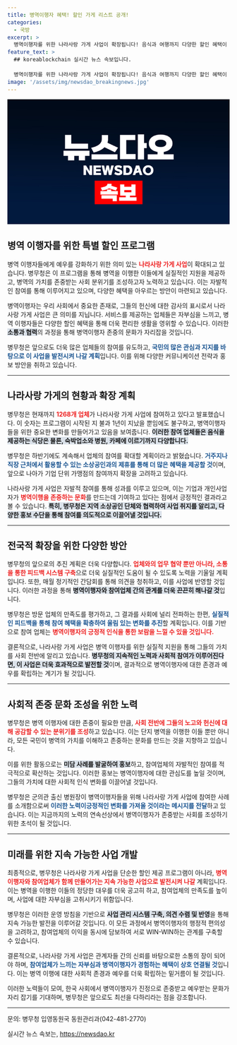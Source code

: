 ```yaml
---
title: 병역이행자 혜택! 할인 가게 리스트 공개!
categories:
  - 국방
excerpt: >
  병역이행자를 위한 나라사랑 가게 사업이 확장됩니다! 음식과 여행까지 다양한 할인 혜택이 제공되며, 참여 업체에 감사의 표시로 인증서와 현판도 전달됩니다. 병역 존중 사회 조성을 위한 이번 프로그램, 놓치지 마세요!
feature_text: >
  ## koreablockchain 실시간 뉴스 속보입니다.

  병역이행자를 위한 나라사랑 가게 사업이 확장됩니다! 음식과 여행까지 다양한 할인 혜택이 제공되며, 참여 업체에 감사의 표시로 인증서와 현판도 전달됩니다. 병역 존중 사회 조성을 위한 이번 프로그램, 놓치지 마세요!
image: '/assets/img/newsdao_breakingnews.jpg'
---
```


<p><img src="/assets/img/newsdao_breakingnews.jpg" alt="koreablockchain 속보" /></p>

<h2 data-ke-size="size26">병역 이행자를 위한 특별 할인 프로그램</h2>

<p data-ke-size="size16">병역 이행자들에게 예우를 강화하기 위한 의미 있는 <b><span style="color: #ee2323;">나라사랑 가게 사업</span></b>이 확대되고 있습니다. 병무청은 이 프로그램을 통해 병역을 이행한 이들에게 실질적인 지원을 제공하고, 병역의 가치를 존중받는 사회 분위기를 조성하고자 노력하고 있습니다. 이는 자발적인 참여를 통해 이루어지고 있으며, 다양한 혜택을 아우르는 방안이 마련되고 있습니다.</p>

<p data-ke-size="size16">병역이행자는 우리 사회에서 중요한 존재로, 그들의 헌신에 대한 감사의 표시로서 나라사랑 가게 사업은 큰 의미를 지닙니다. 서비스를 제공하는 업체들은 자부심을 느끼고, 병역 이행자들은 다양한 할인 혜택을 통해 더욱 편리한 생활을 영위할 수 있습니다. 이러한 <b><span style="background-color: #21538527;">소통과 협력</span></b>의 과정을 통해 병역이행자 존중의 문화가 자리잡을 것입니다.</p>

<p data-ke-size="size16">병무청은 앞으로도 더욱 많은 업체들의 참여를 유도하고, <b><span style="color: #1a5490;">국민의 많은 관심과 지지를 바탕으로 이 사업을 발전시켜 나갈 계획</span></b>입니다. 이를 위해 다양한 커뮤니케이션 전략과 홍보 방안을 취하고 있습니다.</p>

<hr>

<h2 data-ke-size="size26">나라사랑 가게의 현황과 확장 계획</h2>

<p data-ke-size="size16">병무청은 현재까지 <b><span style="color: #ee2323;">1268개 업체</span></b>가 나라사랑 가게 사업에 참여하고 있다고 발표했습니다. 이 숫자는 프로그램이 시작된 지 불과 1년이 지났을 뿐임에도 불구하고, 병역이행자들을 위한 중요한 변화를 만들어가고 있음을 보여줍니다. <b><span style="background-color: #21538527;">이러한 참여 업체들은 음식을 제공하는 식당은 물론, 숙박업소와 병원, 카페에 이르기까지 다양합니다.</span></b></p>

<p data-ke-size="size16">병무청은 하반기에도 계속해서 업체의 참여를 확대할 계획이라고 밝혔습니다. <b><span style="color: #1a5490;">거주지나 직장 근처에서 활용할 수 있는 소상공인과의 제휴를 통해 더 많은 혜택을 제공할 것</span></b>이며, 앞으로 나아가 기업 단위 가맹점의 참여까지 확장을 고려하고 있습니다.</p>

<p data-ke-size="size16">나라사랑 가게 사업은 자발적 참여를 통해 성과를 이루고 있으며, 이는 기업과 개인사업자가 <b><span style="color: #ee2323;">병역이행을 존중하는 문화</span></b>를 만드는데 기여하고 있다는 점에서 긍정적인 결과라고 볼 수 있습니다. <b><span style="background-color: #21538527;">특히, 병무청은 지역 소상공인 단체와 협력하여 사업 취지를 알리고, 다양한 홍보 수단을 통해 참여를 의도적으로 이끌어낼 것입니다.</span></b></p>

<hr>

<h2 data-ke-size="size26">전국적 확장을 위한 다양한 방안</h2>

<p data-ke-size="size16">병무청의 앞으로의 추진 계획은 더욱 다양합니다. <b><span style="color: #ee2323;">업체와의 업무 협약 뿐만 아니라, 소통을 통한 피드백 시스템 구축</span></b>으로 더욱 실질적인 도움이 될 수 있도록 노력을 기울일 계획입니다. 또한, 매월 정기적인 간담회를 통해 의견을 청취하고, 이를 사업에 반영할 것입니다. 이러한 과정을 통해 <b><span style="background-color: #21538527;">병역이행자와 참여업체 간의 관계를 더욱 끈끈히 해나갈 것</span></b>입니다.</p>

<p data-ke-size="size16">병무청은 방문 업체의 만족도를 평가하고, 그 결과를 사회에 널리 전파하는 한편, <b><span style="color: #1a5490;">실질적인 피드백을 통해 참여 혜택을 확충하여 울림 있는 변화를 추진</span></b>할 계획입니다. 이를 기반으로 참여 업체는 <b><span style="color: #ee2323;">병역이행자의 긍정적 인식을 통한 보람을 느낄 수 있을 것입니다.</span></b></p>

<p data-ke-size="size16">결론적으로, 나라사랑 가게 사업은 병역 이행자를 위한 실질적 지원을 통해 그들의 가치를 사회 전반에 알리고 있습니다. <b><span style="background-color: #21538527;">병무청의 지속적인 노력과 사회적 참여가 이루어진다면, 이 사업은 더욱 효과적으로 발전할 것</span></b>이며, 결과적으로 병역이행자에 대한 존경과 예우를 확립하는 계기가 될 것입니다.</p>

<hr>

<h2 data-ke-size="size26">사회적 존중 문화 조성을 위한 노력</h2>

<p data-ke-size="size16">병무청은 병역 이행자에 대한 존중이 필요한 만큼, <b><span style="color: #ee2323;">사회 전반에 그들의 노고와 헌신에 대해 공감할 수 있는 분위기를 조성</span></b>하고 있습니다. 이는 단지 병역을 이행한 이들 뿐만 아니라, 모든 국민이 병역의 가치를 이해하고 존중하는 문화를 만드는 것을 지향하고 있습니다.</p>

<p data-ke-size="size16">이를 위한 활동으로는 <b><span style="background-color: #21538527;">미담 사례를 발굴하여 홍보</span></b>하고, 참여업체의 자발적인 참여를 적극적으로 확산하는 것입니다. 이러한 홍보는 병역이행자에 대한 관심도를 높일 것이며, 그들의 가치에 대한 사회적 인식 변화를 이끌어낼 것입니다.</p>

<p data-ke-size="size16">병무청은 군의관 출신 병원장이 병역이행자들을 위해 나라사랑 가게 사업에 참여한 사례를 소개함으로써 <b><span style="color: #1a5490;">이러한 노력이긍정적인 변화를 가져올 것이라는 메시지를 전달</span></b>하고 있습니다. 이는 지금까지의 노력의 연속선상에서 병역이행자가 존중받는 사회를 조성하기 위한 초석이 될 것입니다.</p>

<hr>

<h2 data-ke-size="size26">미래를 위한 지속 가능한 사업 개발</h2>

<p data-ke-size="size16">최종적으로, 병무청은 나라사랑 가게 사업을 단순한 할인 제공 프로그램이 아니라, <b><span style="color: #ee2323;">병역이행자와 참여업체가 함께 만들어가는 지속 가능한 사업으로 발전시켜 나갈</span></b> 계획입니다. 이는 병역을 이행한 이들의 정당한 대우를 더욱 공고히 하고, 참여업체의 만족도를 높이며, 사업에 대한 자부심을 고취시키기 위함입니다.</p>

<p data-ke-size="size16">병무청은 이러한 운영 방침을 기반으로 <b><span style="background-color: #21538527;">사업 관리 시스템 구축, 의견 수렴 및 반영</span></b>을 통해 지속 가능한 발전을 이루어갈 것입니다. 이 모든 과정에서 병역이행자의 행정적 편의성을 고려하고, 참여업체의 이익을 동시에 담보하여 서로 WIN-WIN하는 관계를 구축할 수 있습니다.</p>

<p data-ke-size="size16">결론적으로, 나라사랑 가게 사업은 관계자들 간의 신뢰를 바탕으로한 소통의 장이 되어야 하며, <b><span style="color: #1a5490;">참여업체가 느끼는 자부심과 병역이행자가 경험하는 혜택이 상호 연결될 것</span></b>입니다. 이는 병역 이행에 대한 사회적 존경과 예우를 더욱 확립하는 밑거름이 될 것입니다.</p>

<p data-ke-size="size16">이러한 노력들이 모여, 한국 사회에서 병역이행자가 진정으로 존중받고 예우받는 문화가 자리 잡기를 기대하며, 병무청은 앞으로도 최선을 다하리라는 점을 강조합니다.</p>

<hr>

<p data-ke-size="size16">문의: 병무청 입영동원국 동원관리과(042-481-2770)</p>
실시간 뉴스 속보는, <a href="https://newsdao.kr" rel="dofollow">https://newsdao.kr</a>


